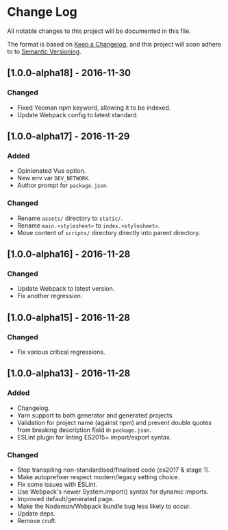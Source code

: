 # Change Log

All notable changes to this project will be documented in this file.

The format is based on [Keep a Changelog](http://keepachangelog.com/), and this project will soon adhere to to [Semantic Versioning](http://semver.org/).

## [1.0.0-alpha18] - 2016-11-30
### Changed
- Fixed Yeoman npm keyword, allowing it to be indexed.
- Update Webpack config to latest standard.

## [1.0.0-alpha17] - 2016-11-29
### Added
- Opinionated Vue option.
- New env var `DEV_NETWORK`.
- Author prompt for `package.json`.

### Changed
- Rename `assets/` directory to `static/`.
- Rename `main.<stylesheet>` to `index.<stylesheet>`.
- Move content of `scripts/` directory directly into parent directory.

## [1.0.0-alpha16] - 2016-11-28
### Changed
- Update Webpack to latest version.
- Fix another regression.

## [1.0.0-alpha15] - 2016-11-28
### Changed
- Fix various critical regressions.

## [1.0.0-alpha13] - 2016-11-28
### Added
- Changelog.
- Yarn support to both generator and generated projects.
- Validation for project name (against npm) and prevent double quotes from breaking description field in `package.json`.
- ESLint plugin for linting ES2015+ import/export syntax.

### Changed
- Stop transpiling non-standardised/finalised code (es2017 & stage 1).
- Make autoprefixer respect modern/legacy setting choice.
- Fix some issues with ESLint.
- Use Webpack's newer System.import() syntax for dynamic imports.
- Improved default/generated page.
- Make the Nodemon/Webpack bundle bug less likely to occur.
- Update deps.
- Remove cruft.

